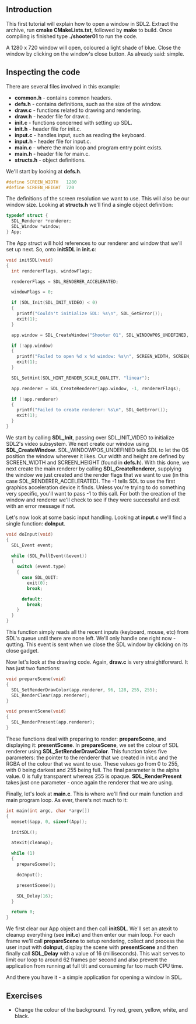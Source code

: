 
## Introduction

This first tutorial will explain how to open a window in SDL2. Extract the archive, run **cmake CMakeLists.txt**, followed by **make** to build. Once compiling is finished type **./shooter01** to run the code.

A 1280 x 720 window will open, coloured a light shade of blue. Close the window by clicking on the window's close button. As already said: simple.

## Inspecting the code

There are several files involved in this example:

* **common.h** - contains common headers.
* **defs.h** - contains definitions, such as the size of the window.
* **draw.c** - functions related to drawing and rendering.
* **draw.h** - header file for draw.c.
* **init.c** - functions concerned with setting up SDL.
* **init.h** - header file for init.c.
* **input.c** - handles input, such as reading the keyboard.
* **input.h** - header file for input.c.
* **main.c** - where the main loop and program entry point exists.
* **main.h** - header file for main.c.
* **structs.h** - object definitions.

We'll start by looking at **defs.h**.

```c
#define SCREEN_WIDTH   1280
#define SCREEN_HEIGHT  720
```

The definitions of the screen resolution we want to use. This will also be our window size. Looking at **structs.h** we'll find a single object definition:

```c
typedef struct {
  SDL_Renderer *renderer;
  SDL_Window *window;
} App;
```

The App struct will hold references to our renderer and window that we'll set up next. So, onto **initSDL** in **init.c**:

```c
void initSDL(void)
{
  int rendererFlags, windowFlags;

  rendererFlags = SDL_RENDERER_ACCELERATED;

  windowFlags = 0;

  if (SDL_Init(SDL_INIT_VIDEO) < 0)
  {
    printf("Couldn't initialize SDL: %s\n", SDL_GetError());
    exit(1);
  }

  app.window = SDL_CreateWindow("Shooter 01", SDL_WINDOWPOS_UNDEFINED, SDL_WINDOWPOS_UNDEFINED, SCREEN_WIDTH, SCREEN_HEIGHT, windowFlags);

  if (!app.window)
  {
    printf("Failed to open %d x %d window: %s\n", SCREEN_WIDTH, SCREEN_HEIGHT, SDL_GetError());
    exit(1);
  }

  SDL_SetHint(SDL_HINT_RENDER_SCALE_QUALITY, "linear");

  app.renderer = SDL_CreateRenderer(app.window, -1, rendererFlags);

  if (!app.renderer)
  {
    printf("Failed to create renderer: %s\n", SDL_GetError());
    exit(1);
  }
}
```

We start by calling **SDL_Init**, passing over SDL_INIT_VIDEO to initialize SDL2's video subsystem. We next create our window using **SDL_CreateWindow**. SDL_WINDOWPOS_UNDEFINED tells SDL to let the OS position the window wherever it likes. Our width and height are defined by SCREEN_WIDTH and SCREEN_HEIGHT (found in **defs.h**). With this done, we next create the main renderer by calling **SDL_CreateRenderer**, supplying the window we just created and the render flags that we want to use (in this case SDL_RENDERER_ACCELERATED). The -1 tells SDL to use the first graphics acceleration device it finds. Unless you're trying to do something very specific, you'll want to pass -1 to this call. For both the creation of the window and renderer we'll check to see if they were successful and exit with an error message if not.

Let's now look at some basic input handling. Looking at **input.c** we'll find a single function: **doInput**.

```c
void doInput(void)
{
  SDL_Event event;

  while (SDL_PollEvent(&event))
  {
    switch (event.type)
    {
      case SDL_QUIT:
        exit(0);
        break;

      default:
        break;
    }
  }
}
```

This function simply reads all the recent inputs (keyboard, mouse, etc) from SDL's queue until there are none left. We'll only handle one right now - qutting. This event is sent when we close the SDL window by clicking on its close gadget.

Now let's look at the drawing code. Again, **draw.c** is very straightforward. It has just two functions:

```c
void prepareScene(void)
{
  SDL_SetRenderDrawColor(app.renderer, 96, 128, 255, 255);
  SDL_RenderClear(app.renderer);
}

void presentScene(void)
{
  SDL_RenderPresent(app.renderer);
}
```

These functions deal with preparing to render: **prepareScene**, and displaying it: **presentScene**. In **prepareScene**, we set the colour of SDL renderer using **SDL_SetRenderDrawColor**. This function takes five parameters: the pointer to the renderer that we created in init.c and the RGBA of the colour that we want to use. These values go from 0 to 255, with 0 being darkest and 255 being full. The final parameter is the alpha value. 0 is fully transparent whereas 255 is opaque. **SDL_RenderPresent** takes just one parameter - once again the renderer that we are using.

Finally, let's look at **main.c**. This is where we'll find our main function and main program loop. As ever, there's not much to it:

```c
int main(int argc, char *argv[])
{
  memset(&app, 0, sizeof(App));

  initSDL();

  atexit(cleanup);

  while (1)
  {
    prepareScene();

    doInput();

    presentScene();

    SDL_Delay(16);
  }

  return 0;
}
```

We first clear our App object and then call **initSDL**. We'll set an atexit to cleanup everything (see **init.c**) and then enter our main loop. For each frame we'll call **prepareScene** to setup rendering, collect and process the user input with **doInput**, display the scene with **presentScene** and then finally call **SDL_Delay** with a value of 16 (milliseconds). This wait serves to limit our loop to around 62 frames per second and also prevent the application from running at full tilt and consuming far too much CPU time.

And there you have it - a simple application for opening a window in SDL.

## Exercises

* Change the colour of the background. Try red, green, yellow, white, and black.

